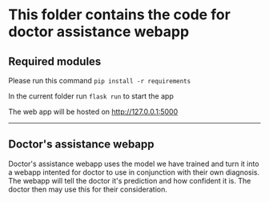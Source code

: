 # This folder contains the code for doctor assistance webapp
## Required modules
Please run this command
```pip install -r requirements```

In the current folder run 
```flask run```
to start the app

The web app will be hosted on http://127.0.0.1:5000

---

## Doctor's assistance webapp
Doctor's assistance webapp uses the model we have trained and turn it into a webapp intented for doctor to use in conjunction with their own diagnosis.
The webapp will tell the doctor it's prediction and how confident it is. The doctor then may use this for their consideration. 